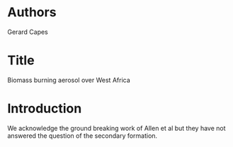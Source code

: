 # Authors
Gerard Capes

# Title
Biomass burning aerosol over West Africa

# Introduction
We acknowledge the ground breaking work of Allen et al but they 
have not answered the question of the secondary formation. 

